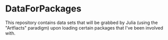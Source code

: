 # DataForPackages

This repository contains data sets that will be grabbed by Julia (using the "Artfiacts" paradigm) 
upon loading certain packages that I've been involved with. 

